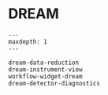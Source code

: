 # DREAM

```{toctree}
---
maxdepth: 1
---

dream-data-reduction
dream-instrument-view
workflow-widget-dream
dream-detector-diagnostics
```
